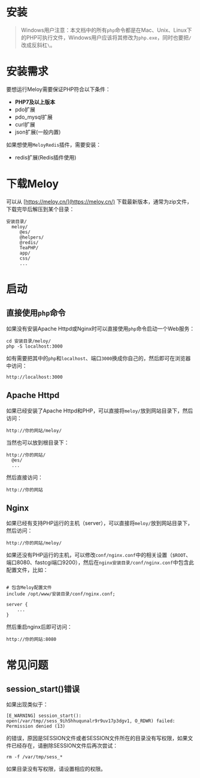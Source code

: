 # 安装

> Windows用户注意：本文档中的所有`php`命令都是在Mac、Unix、Linux下的PHP可执行文件，Windows用户应该将其修改为`php.exe`，同时也要把`/`改成反斜杠`` \ ``。

# 安装需求
要想运行Meloy需要保证PHP符合以下条件：
* **PHP7及以上版本**
* pdo扩展
* pdo_mysql扩展
* curl扩展
* json扩展(一般内置)

如果想使用`MeloyRedis`插件，需要安装：
* redis扩展(Redis插件使用)

# 下载Meloy
可以从 [https://meloy.cn/](https://meloy.cn/) 下载最新版本，通常为zip文件，下载完毕后解压到某个目录：
~~~
安装目录/
  meloy/
     @es/
     @helpers/
     @redis/
     TeaPHP/
     app/
     css/
     ...
~~~

# 启动
## 直接使用`php`命令
如果没有安装Apache Httpd或Nginx时可以直接使用`php`命令启动一个Web服务：
~~~
cd 安装目录/meloy/
php -S localhost:3000
~~~

如有需要把其中的`php`和`localhost`、端口`3000`换成你自己的，然后即可在浏览器中访问：
~~~
http://localhost:3000
~~~

## Apache Httpd
如果已经安装了Apache Httpd和PHP，可以直接将`meloy/`放到网站目录下，然后访问：
~~~
http://你的网站/meloy/
~~~

当然也可以放到根目录下：
~~~
http://你的网站/
  @es/
  ...
~~~

然后直接访问：
~~~
http://你的网站
~~~

## Nginx
如果已经有支持PHP运行的主机（server），可以直接将`meloy/`放到网站目录下，然后访问：
~~~
http://你的网站/meloy/
~~~

如果还没有PHP运行的主机，可以修改`conf/nginx.conf`中的相关设置（`$ROOT`、端口8080、fastcgi端口9200），然后在`nginx安装目录/conf/nginx.conf`中包含此配置文件，比如：
~~~

# 包含Meloy配置文件
include /opt/www/安装目录/conf/nginx.conf;

server {
	...
}
~~~

然后重启nginx后即可访问：
~~~
http://你的网站:8080
~~~

# 常见问题
## session_start()错误
如果出现类似于：
~~~
[E_WARNING] session_start(): open(/var/tmp//sess_9ih5hhuqunalr9r9uv17p3dgv1, O_RDWR) failed: Permission denied (13)
~~~
的错误，原因是SESSION文件或者SESSION文件所在的目录没有写权限，如果文件已经存在，请删除SESSION文件后再次尝试：
~~~
rm -f /var/tmp/sess_*
~~~

如果目录没有写权限，请设置相应的权限。
